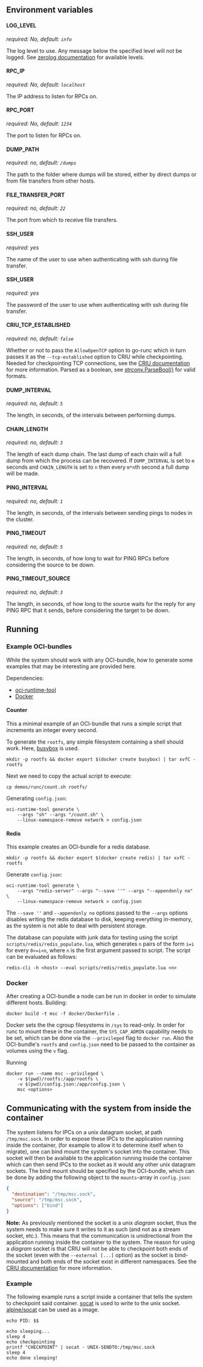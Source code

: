 ## Environment variables

#### LOG_LEVEL

_required: No, default: `info`_

The log level to use. Any message below the specified level will not be logged.
See [zerolog documentation](https://github.com/rs/zerolog#leveled-logging) for
available levels.

#### RPC_IP

_required: No, default: `localhost`_

The IP address to listen for RPCs on.

#### RPC_PORT

_required: No, default: `1234`_

The port to listen for RPCs on.

#### DUMP_PATH

_required: no, default: `/dumps`_

The path to the folder where dumps will be stored, either by direct dumps or
from file transfers from other hosts.

#### FILE_TRANSFER_PORT

_required: no, default: `22`_

The port from which to receive file transfers.

#### SSH_USER

_required: yes_

The name of the user to use when authenticating with ssh during file transfer.

#### SSH_USER

_required: yes_

The password of the user to use when authenticating with ssh during file
transfer.

#### CRIU_TCP_ESTABLISHED

_required: no, default: `false`_

Whether or not to pass the `AllowOpenTCP` option to go-runc which in turn
passes it as the `--tcp-established` option to CRIU while
checkpointing. Needed for checkpointing TCP connections, see the
[CRIU documentation](https://criu.org/TCP_connection) for more information.
Parsed as a boolean, see
[strconv.ParseBool()](https://golang.org/pkg/strconv/#ParseBool) for valid
formats.

#### DUMP_INTERVAL

_required: no, default: `5`_

The length, in seconds, of the intervals between performing dumps.

#### CHAIN_LENGTH

_required: no, default: `3`_

The length of each dump chain. The last dump of each chain will a full dump
from which the process can be recovered. If `DUMP_INTERVAL` is set to `m`
seconds and `CHAIN_LENGTH` is set to `n` then every `m*n`th second a full dump
will be made.

#### PING_INTERVAL

_required: no, default: `1`_

The length, in seconds, of the intervals between sending pings to nodes in the
cluster.

#### PING_TIMEOUT

_required: no, default: `5`_

The length, in seconds, of how long to wait for PING RPCs before considering
the source to be down.

#### PING_TIMEOUT_SOURCE

_required: no, default: `3`_

The length, in seconds, of how long to the source waits for the reply for any
PING RPC that it sends, before considering the target to be down.

## Running

### Example OCI-bundles

While the system should work with any OCI-bundle, how to generate some examples
that may be interesting are provided here.

Dependencies:

- [oci-runtime-tool](https://github.com/opencontainers/runtime-tools)
- [Docker](https://www.docker.com/)

#### Counter

This a minimal example of an OCI-bundle that runs a simple script
that increments an integer every second.

To generate the `rootfs`, any simple filesystem containing a shell should work.
Here, [busybox](https://hub.docker.com/_/busybox/) is used.

```shell
mkdir -p rootfs && docker export $(docker create busybox) | tar xvfC - rootfs
```

Next we need to copy the actual script to execute:

```shell
cp demos/runc/count.sh rootfs/
```

Generating `config.json`:

```shell
oci-runtime-tool generate \
	--args "sh" --args "/count.sh" \
	--linux-namespace-remove network > config.json
```

#### Redis

This example creates an OCI-bundle for a redis database.

```shell
mkdir -p rootfs && docker export $(docker create redis) | tar xvfC - rootfs
```

Generate `config.json`:

```shell
oci-runtime-tool generate \
	--args "redis-server" --args "--save ''" --args "--appendonly no" \
	--linux-namespace-remove network > config.json
```

The `--save ''` and `--appendonly no` options passed to the `--args` options
disables writing the redis database to disk, keeping everything in-memory, as
the system is not able to deal with persistent storage.

The database can populate with junk data for testing using the script
`scripts/redis/redis_populate.lua`, which generates `n` pairs of the form `i=i`
for every `0<=i<n`, where `n` is the first argument passed to script. The script
can be evaluated as follows:

```shell
redis-cli -h <host> --eval scripts/redis/redis_populate.lua <n>
```

### Docker

After creating a OCI-bundle a node can be run in docker in order to simulate
different hosts.
Building:

```shell
docker build -t msc -f docker/Dockerfile .
```

Docker sets the the cgroup filesystems in `/sys` to read-only. In order for runc
to mount these in the container, the `SYS_CAP_ADMIN` capability needs to be set,
which can be done via the `--privileged` flag to `docker run`.
Also the OCI-bundle's `rootfs` and `config.json` need to be passed to the
container as volumes using the `v` flag.

Running

```shell
docker run --name msc --privileged \
	-v $(pwd)/rootfs:/app/rootfs \
	-v $(pwd)/config.json:/app/config.json \
	msc <options>
```

## Communicating with the system from inside the container

The system listens for IPCs on a unix datagram socket, at path `/tmp/msc.sock`. In order
to expose these IPCs to the application running inside the container, (for
example to allow it to determine itself when to migrate), one can bind mount
the system's socket into the container. This socket will then be available to
the application running inside the container which can then send IPCs to the
socket as it would any other unix datagram sockets. The bind mount should be specified
by the OCI-bundle, which can be done by adding the following object to the
`mounts`-array in `config.json`:

```json
{
  "destination": "/tmp/msc.sock",
  "source": "/tmp/msc.sock",
  "options": ["bind"]
}
```

**Note:** As previously mentioned the socket is a unix _diagram_ socket, thus
the system needs to make sure it writes to it as such (and not as a stream
socket, etc.). This means that the communication is unidirectional from the
application running inside the container to the system. The reason for using a
_diagram_ socket is that CRIU will not be able to checkpoint both ends of the
socket (even with the `--external [...]` option) as the socket is bind-mounted
and both ends of the socket exist in different namespaces. See the
[CRIU documentation](https://criu.org/External_UNIX_socket) for more
information.

### Example

The following example runs a script inside a container that tells the system to
checkpoint said container. [socat](https://linux.die.net/man/1/socat) is used
to write to the unix socket.
[alpine/socat](https://hub.docker.com/r/alpine/socat) can be used as a image.

```shell
echo PID: $$

echo sleeping...
sleep 4
echo checkpointing
printf "CHECKPOINT" | socat - UNIX-SENDTO:/tmp/msc.sock
sleep 4
echo done sleeping!
```
